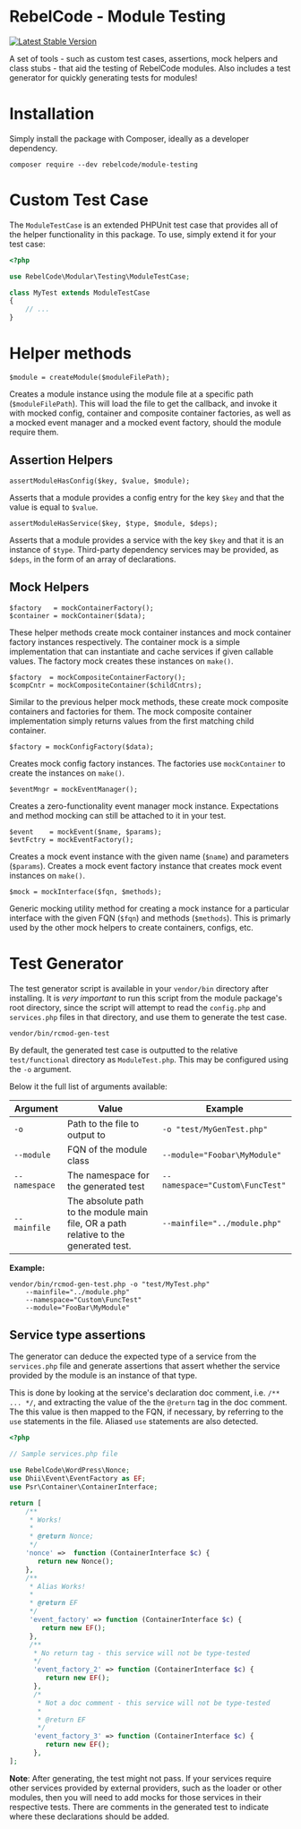 # RebelCode - Module Testing

[![Latest Stable Version](https://poser.pugx.org/rebelcode/module-testing/version)](https://packagist.org/packages/rebelcode/module-testing)

A set of tools - such as custom test cases, assertions, mock helpers and class stubs - that aid the testing of
RebelCode modules. Also includes a test generator for quickly generating tests for modules!

# Installation

Simply install the package with Composer, ideally as a developer dependency.

```
composer require --dev rebelcode/module-testing
```

# Custom Test Case

The `ModuleTestCase` is an extended PHPUnit test case that provides all of the helper functionality in this package.
To use, simply extend it for your test case:

```php
<?php

use RebelCode\Modular\Testing\ModuleTestCase;

class MyTest extends ModuleTestCase
{
    // ...
}
```

# Helper methods

```
$module = createModule($moduleFilePath);
```

Creates a module instance using the module file at a specific path (`$moduleFilePath`).
This will load the file to get the callback, and invoke it with mocked config, container and composite container
factories, as well as a mocked event manager and a mocked event factory, should the module require them.

## Assertion Helpers

```
assertModuleHasConfig($key, $value, $module);
```

Asserts that a module provides a config entry for the key `$key` and that the value is equal to `$value`.

```
assertModuleHasService($key, $type, $module, $deps);
```

Asserts that a module provides a service with the key `$key` and that it is an instance of `$type`.
Third-party dependency services may be provided, as `$deps`, in the form of an array of declarations.  

## Mock Helpers

```
$factory   = mockContainerFactory();
$container = mockContainer($data);
```

These helper methods create mock container instances and mock container factory instances respectively.
The container mock is a simple implementation that can instantiate and cache services if given callable values.
The factory mock creates these instances on `make()`.

```
$factory  = mockCompositeContainerFactory();
$compCntr = mockCompositeContainer($childCntrs);
```

Similar to the previous helper mock methods, these create mock composite containers and factories for them.
The mock composite container implementation simply returns values from the first matching child container.

```
$factory = mockConfigFactory($data);
```

Creates mock config factory instances. The factories use `mockContainer` to create the instances on `make()`.

```
$eventMngr = mockEventManager();
```

Creates a zero-functionality event manager mock instance. Expectations and method mocking can still be attached to it
in your test. 

```
$event    = mockEvent($name, $params);
$evtFctry = mockEventFactory();
```

Creates a mock event instance with the given name (`$name`) and parameters (`$params`).
Creates a mock event factory instance that creates mock event instances on `make()`.

```
$mock = mockInterface($fqn, $methods);
```

Generic mocking utility method for creating a mock instance for a particular interface with the given FQN (`$fqn`) and
methods (`$methods`). This is primarly used by the other mock helpers to create containers, configs, etc.

# Test Generator

The test generator script is available in your `vendor/bin` directory after installing.
It is **very* important* to run this script from the module package's root directory, since the script will attempt to
read the `config.php` and `services.php` files in that directory, and use them to generate the test case.

```
vendor/bin/rcmod-gen-test
```

By default, the generated test case is outputted to the relative `test/functional` directory as `ModuleTest.php`.
This may be configured using the `-o` argument.

Below it the full list of arguments available:

|  Argument  | Value | Example |
|------------|-------|---------|
| `-o` | Path to the file to output to | `-o "test/MyGenTest.php"`       |
| `--module` | FQN of the module class | `--module="Foobar\MyModule"`    |
| `--namespace` | The namespace for the generated test | `--namespace="Custom\FuncTest"` |
| `--mainfile` | The absolute path to the module main file, OR a path relative to the generated test. | `--mainfile="../module.php"` |

**Example:**

```
vendor/bin/rcmod-gen-test.php -o "test/MyTest.php"
    --mainfile="../module.php"
    --namespace="Custom\FuncTest"
    --module="FooBar\MyModule"
```

## Service type assertions

The generator can deduce the expected type of a service from the `services.php` file and generate assertions that
assert whether the service provided by the module is an instance of that type.

This is done by looking at the service's declaration doc comment, i.e. `/** ... */`, and extracting the value of the
the `@return` tag in the doc comment. The this value is then mapped to the FQN, if necessary, by referring to the `use`
statements in the file. Aliased `use` statements are also detected.

```php
<?php

// Sample services.php file

use RebelCode\WordPress\Nonce;
use Dhii\Event\EventFactory as EF;
use Psr\Container\ContainerInterface;

return [
    /**
     * Works! 
     *
     * @return Nonce;
     */
    'nonce' =>  function (ContainerInterface $c) {
       return new Nonce();
    },
    /**
     * Alias Works!
     *
     * @return EF
     */
     'event_factory' => function (ContainerInterface $c) {
        return new EF();
     },
     /**
      * No return tag - this service will not be type-tested
      */
      'event_factory_2' => function (ContainerInterface $c) {
         return new EF();
      },
      /*
       * Not a doc comment - this service will not be type-tested
       *
       * @return EF
       */
      'event_factory_3' => function (ContainerInterface $c) {
         return new EF();
      },
];
```

**Note**: After generating, the test might not pass. If your services require other services provided by external
providers, such as the loader or other modules, then you will need to add mocks for those services in their respective
tests. There are comments in the generated test to indicate where these declarations should be added.
